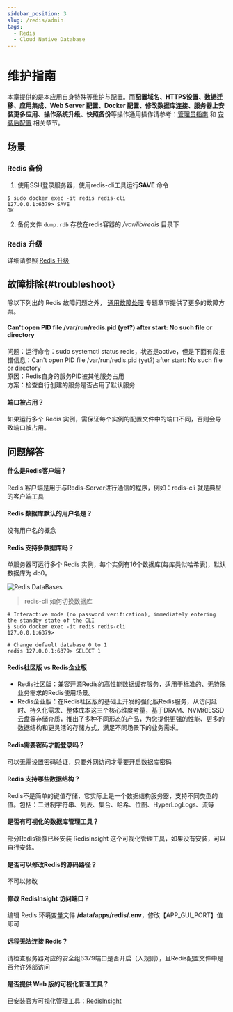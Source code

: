 ```yaml
---
sidebar_position: 3
slug: /redis/admin
tags:
  - Redis
  - Cloud Native Database
---
```


# 维护指南

本章提供的是本应用自身特殊等维护与配置。而**配置域名、HTTPS设置、数据迁移、应用集成、Web Server 配置、Docker 配置、修改数据库连接、服务器上安装更多应用、操作系统升级、快照备份**等操作通用操作请参考：[管理员指南](../administrator) 和 [安装后配置](../install/setup) 相关章节。

## 场景

### Redis 备份

1. 使用SSH登录服务器，使用redis-cli工具运行**SAVE** 命令
  ```shell
  $ sudo docker exec -it redis redis-cli
  127.0.0.1:6379> SAVE
  OK
  ```
2. 备份文件 `dump.rdb` 存放在redis容器的 */var/lib/redis* 目录下

### Redis 升级

详细请参照 [Redis 升级](https://docs.redis.com/latest/rs/installing-upgrading/upgrading/)

## 故障排除{#troubleshoot}

除以下列出的 Redis 故障问题之外， [通用故障处理](../troubleshoot) 专题章节提供了更多的故障方案。

#### Can't open PID file /var/run/redis.pid (yet?) after start: No such file or directory

问题：运行命令：sudo systemctl status redis，状态是active，但是下面有段报错信息：Can't open PID file /var/run/redis.pid (yet?) after start: No such file or directory  
原因：Redis自身的服务PID被其他服务占用  
方案：检查自行创建的服务是否占用了默认服务

#### 端口被占用？

如果运行多个 Redis 实例，需保证每个实例的配置文件中的端口不同，否则会导致端口被占用。


## 问题解答

#### 什么是Redis客户端？

Redis 客户端是用于与Redis-Server进行通信的程序，例如：redis-cli 就是典型的客户端工具

#### Redis 数据库默认的用户名是？

没有用户名的概念

#### Redis 支持多数据库吗？

单服务器可运行多个 Redis 实例，每个实例有16个数据库(每库类似哈希表)，默认数据库为 db0。

![Redis DataBases](https://libs.websoft9.com/Websoft9/DocsPicture/zh/redis/redis-database-websoft9.png)

> redis-cli 如何切换数据库

```
# Interactive mode (no password verification), immediately entering the standby state of the CLI
$ sudo docker exec -it redis redis-cli
127.0.0.1:6379>

# Change default database 0 to 1
redis 127.0.0.1:6379> SELECT 1

```

#### Redis社区版 vs Redis企业版

* Redis社区版：兼容开源Redis的高性能数据缓存服务，适用于标准的、无特殊业务需求的Redis使用场景。
* Redis企业版：在Redis社区版的基础上开发的强化版Redis服务，从访问延时、持久化需求、整体成本这三个核心维度考量，基于DRAM、NVM和ESSD云盘等存储介质，推出了多种不同形态的产品，为您提供更强的性能、更多的数据结构和更灵活的存储方式，满足不同场景下的业务需求。

#### Redis需要密码才能登录吗？

可以无需设置密码验证，只要外网访问才需要开启数据库密码

#### Redis 支持哪些数据结构？

Redis不是简单的键值存储，它实际上是一个数据结构服务器，支持不同类型的值。包括：二进制字符串、列表、集合、哈希、位图、HyperLogLogs、流等

#### 是否有可视化的数据库管理工具？

部分Redis镜像已经安装 RedisInsight 这个可视化管理工具，如果没有安装，可以自行安装。

#### 是否可以修改Redis的源码路径？

不可以修改

#### 修改 RedisInsight 访问端口？

编辑 Redis 环境变量文件 **/data/apps/redis/.env**，修改【APP_GUI_PORT】值即可

#### 远程无法连接 Redis？

请检查服务器对应的安全组6379端口是否开启（入规则），且Redis配置文件中是否允许外部访问

#### 是否提供 Web 版的可视化管理工具？

已安装官方可视化管理工具：[RedisInsight](../redis#redisinsight)


